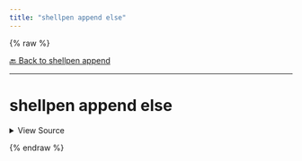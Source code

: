 ```yaml
---
title: "shellpen append else"
---
```


{% raw %}





[🔙 Back to shellpen append](/api/shellpen/append)

---







<!-- Todo, if there are no subcommands under the child commands, use a smaller heading size -->

# shellpen append else



<details>
  <summary>View Source</summary>

{% endraw %}
{% highlight sh %}
shellpen append indent--
shellpen append writeln "else"
shellpen append indent++
{% endhighlight %}
{% raw %}

</details>










  
{% endraw %}
